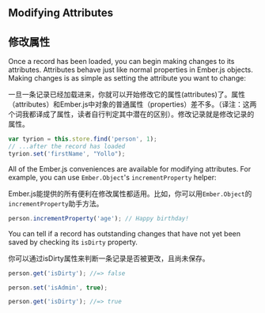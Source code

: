 ## Modifying Attributes

## 修改属性

Once a record has been loaded, you can begin making changes to its
attributes. Attributes behave just like normal properties in Ember.js
objects. Making changes is as simple as setting the attribute you
want to change:

一旦一条记录已经加载进来，你就可以开始修改它的属性(attributes)了。属性（attributes）和Ember.js中对象的普通属性（properties）差不多。（译注：这两个词我都译成了属性，读者自行判定其中潜在的区别）。修改记录就是修改记录的属性。

```javascript
var tyrion = this.store.find('person', 1);
// ...after the record has loaded
tyrion.set('firstName', "Yollo");
```

All of the Ember.js conveniences are available for
modifying attributes. For example, you can use `Ember.Object`'s
`incrementProperty` helper:

Ember.js能提供的所有便利在修改属性都适用。比如，你可以用`Ember.Object`的`incrementProperty`助手方法。


```javascript
person.incrementProperty('age'); // Happy birthday!
```

You can tell if a record has outstanding changes that have not yet been
saved by checking its `isDirty` property.

你可以通过isDirty属性来判断一条记录是否被更改，且尚未保存。

```javascript
person.get('isDirty'); //=> false

person.set('isAdmin', true);

person.get('isDirty'); //=> true
```
